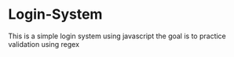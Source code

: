 # Login-System
This is a simple login system using javascript 
the goal is to practice validation using regex
